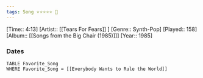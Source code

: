 ```yaml
---
tags: Song ⭐⭐⭐⭐⭐ 💛
---
```

[Time:: 4:13]
[Artist:: [[Tears For Fears]] ]
[Genre:: Synth-Pop]
[Played:: 158]
[Album:: [[Songs from the Big Chair (1985)]]]
[Year:: 1985]
### Dates
````dataview
TABLE Favorite_Song
WHERE Favorite_Song = [[Everybody Wants to Rule the World]]
````